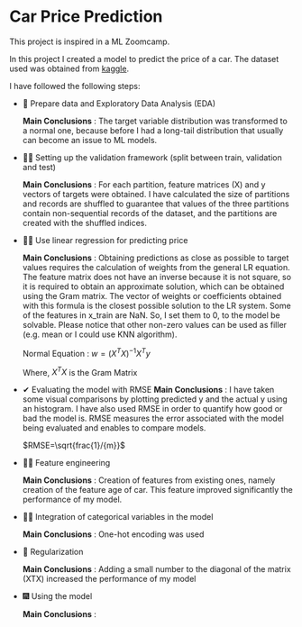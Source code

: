 # Car Price Prediction

This project is inspired in a ML Zoomcamp.

In this project I created a model to predict the price of a car. The dataset used was obtained from [kaggle](https://www.kaggle.com/CooperUnion/cardataset).

I have followed the following steps:

* 👀 Prepare data and Exploratory Data Analysis (EDA)

  **Main Conclusions** : The target variable distribution was transformed to a normal one, because before I had a long-tail distribution that usually can become an issue to ML models.


* 🐱‍👤 Setting up the validation framework (split between train, validation and test)

   **Main Conclusions** : For each partition, feature matrices (X) and y vectors of targets were obtained. I have calculated the size of partitions and records are shuffled to guarantee that values of the three partitions contain non-sequential records of the dataset, and the partitions are created with the shuffled indices.


* 👩‍💻 Use linear regression for predicting price

   **Main Conclusions** : Obtaining predictions as close as possible to target values requires the calculation of weights from the general LR equation. The feature matrix does not have an inverse because it is not square, so it is required to obtain an approximate solution, which can be obtained using the Gram matrix. The vector of weights or coefficients obtained with this formula is the closest possible solution to the LR system.
   Some of the features in x_train are NaN. So, I set them to 0, to the model be solvable. Please notice that other non-zero values can be used as filler (e.g. mean or I could use KNN algorithm).

   Normal Equation :  $w=(X^TX)^{-1}X^Ty$

    Where, $X^TX$ is the Gram Matrix

* ✔ Evaluating the model with RMSE
    **Main Conclusions** : I have taken some visual comparisons by plotting predicted y and the actual y using an histogram. I have also used RMSE in order to quantify how good or bad the model is. RMSE measures the error associated with the model being evaluated and enables to compare models.

    $RMSE=\sqrt{frac{1}/{m}}$

* 🏋️‍♀️ Feature engineering  

   **Main Conclusions** : Creation of features from existing ones, namely creation of the feature age of car. This feature improved significantly the performance of my model.


* 👨‍🚀 Integration of categorical variables in the model

   **Main Conclusions** : One-hot encoding was used


* 📏 Regularization

   **Main Conclusions** : Adding a small number to the diagonal of the matrix (XTX) increased the performance of my model


* 🎆 Using the model 

   **Main Conclusions** : 


